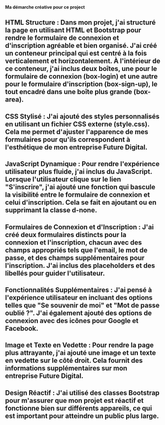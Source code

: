 ******Ma démarche créative pour ce project******

HTML Structure :
Dans mon projet, j'ai structuré la page en utilisant HTML et Bootstrap pour rendre le formulaire de connexion et d'inscription agréable et bien organisé. J'ai créé un conteneur principal qui est centré à la fois verticalement et horizontalement. À l'intérieur de ce conteneur, j'ai inclus deux boîtes, une pour le formulaire de connexion (box-login) et une autre pour le formulaire d'inscription (box-sign-up), le tout encadré dans une boîte plus grande (box-area).
------------------------------
CSS Stylisé :
J'ai ajouté des styles personnalisés en utilisant un fichier CSS externe (style.css). Cela me permet d'ajuster l'apparence de mes formulaires pour qu'ils correspondent à l'esthétique de mon entreprise Future Digital.
------------------------------
JavaScript Dynamique :
Pour rendre l'expérience utilisateur plus fluide, j'ai inclus du JavaScript. Lorsque l'utilisateur clique sur le lien "S'inscrire", j'ai ajouté une fonction qui bascule la visibilité entre le formulaire de connexion et celui d'inscription. Cela se fait en ajoutant ou en supprimant la classe d-none.
------------------------------
Formulaires de Connexion et d'Inscription :
J'ai créé deux formulaires distincts pour la connexion et l'inscription, chacun avec des champs appropriés tels que l'email, le mot de passe, et des champs supplémentaires pour l'inscription. J'ai inclus des placeholders et des libellés pour guider l'utilisateur.
------------------------------
Fonctionnalités Supplémentaires :
J'ai pensé à l'expérience utilisateur en incluant des options telles que "Se souvenir de moi" et "Mot de passe oublié ?". J'ai également ajouté des options de connexion avec des icônes pour Google et Facebook.
------------------------------
Image et Texte en Vedette :
Pour rendre la page plus attrayante, j'ai ajouté une image et un texte en vedette sur le côté droit. Cela fournit des informations supplémentaires sur mon entreprise Future Digital.
------------------------------
Design Réactif :
J'ai utilisé des classes Bootstrap pour m'assurer que mon projet est réactif et fonctionne bien sur différents appareils, ce qui est important pour atteindre un public plus large.
------------------------------

